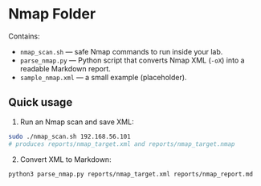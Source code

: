 # Nmap Folder

Contains:
- `nmap_scan.sh` — safe Nmap commands to run inside your lab.
- `parse_nmap.py` — Python script that converts Nmap XML (`-oX`) into a readable Markdown report.
- `sample_nmap.xml` — a small example (placeholder).

## Quick usage

1. Run an Nmap scan and save XML:
```bash
sudo ./nmap_scan.sh 192.168.56.101
# produces reports/nmap_target.xml and reports/nmap_target.nmap
```

2. Convert XML to Markdown:
```bash
python3 parse_nmap.py reports/nmap_target.xml reports/nmap_report.md
```
